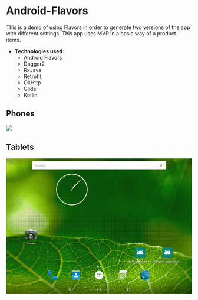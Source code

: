 # Android-Flavors
This is a demo of using Flavors in order to generate two versions of the app with different settings. This app uses MVP in a basic way of a product items.

+ **Technologies used:**
  - Android Flavors
  - Dagger2
  - RxJava
  - Retrofit
  - OkHttp
  - Glide
  - Kotlin
  
## Phones
![](https://github.com/alejo740/Android-Flavors/blob/master/preview/demo2.gif)


## Tablets
![](https://github.com/alejo740/Android-Flavors/blob/master/preview/demo1.gif)
